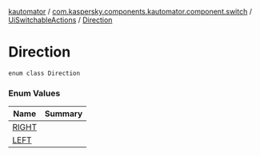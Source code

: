 [kautomator](../../../index.md) / [com.kaspersky.components.kautomator.component.switch](../../index.md) / [UiSwitchableActions](../index.md) / [Direction](./index.md)

# Direction

`enum class Direction`

### Enum Values

| Name | Summary |
|---|---|
| [RIGHT](-r-i-g-h-t.md) |  |
| [LEFT](-l-e-f-t.md) |  |
